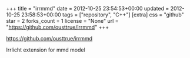 +++
title = "irrmmd"
date = 2012-10-25 23:54:53+00:00
updated = 2012-10-25 23:58:53+00:00
tags = ["repository", "C++"]
[extra]
css = "github"
star = 2
forks_count = 1
license = "None"
url = "https://github.com/ousttrue/irrmmd"
+++

<https://github.com/ousttrue/irrmmd>

Irrlicht extension for mmd model
